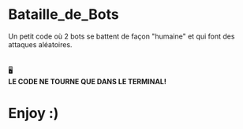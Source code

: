 # Bataille_de_Bots
Un petit code où 2 bots se battent de façon "humaine" et qui font des attaques aléatoires. 
<br><br><br>
🖥 <br>
**LE CODE NE TOURNE QUE DANS LE TERMINAL!** 
# Enjoy :)
